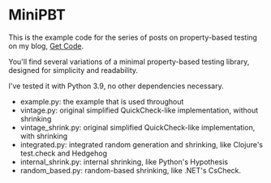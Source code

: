 # MiniPBT

This is the example code for the series of posts on property-based testing on my blog, [Get Code](https://getcode.substack.com/).

You'll find several variations of a minimal property-based testing library, designed for simplicity and readability.

I've tested it with Python 3.9, no other dependencies necessary.

- example.py: the example that is used throughout
- vintage.py: original simplified QuickCheck-like implementation, without shrinking
- vintage_shrink.py: original simplified QuickCheck-like implementation, with shrinking
- integrated.py: integrated random generation and shrinking, like Clojure's test.check and Hedgehog
- internal_shrink.py: internal shrinking, like Python's Hypothesis
- random_based.py: random-based shrinking, like .NET's CsCheck.
